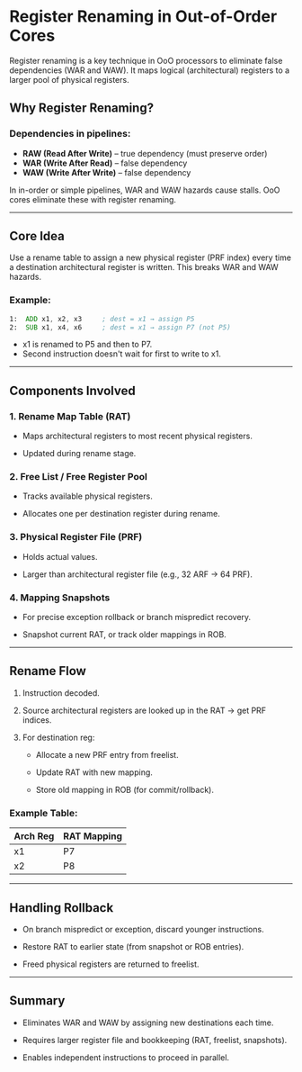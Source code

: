 # Register Renaming in Out-of-Order Cores

Register renaming is a key technique in OoO processors to eliminate false dependencies (WAR and WAW). It maps logical (architectural) registers to a larger pool of physical registers.

## Why Register Renaming?

### Dependencies in pipelines:

- **RAW (Read After Write)** – true dependency (must preserve order)
- **WAR (Write After Read)** – false dependency
- **WAW (Write After Write)** – false dependency


In in-order or simple pipelines, WAR and WAW hazards cause stalls. OoO cores eliminate these with register renaming.

---

## Core Idea

Use a rename table to assign a new physical register (PRF index) every time a destination architectural register is written. This breaks WAR and WAW hazards.

### Example:
```asm
1:  ADD x1, x2, x3     ; dest = x1 → assign P5
2:  SUB x1, x4, x6     ; dest = x1 → assign P7 (not P5)
```

- x1 is renamed to P5 and then to P7.
- Second instruction doesn't wait for first to write to x1.

---
## Components Involved

### 1. Rename Map Table (RAT)

- Maps architectural registers to most recent physical registers.
    
- Updated during rename stage.
    

### 2. Free List / Free Register Pool

- Tracks available physical registers.
    
- Allocates one per destination register during rename.
    

### 3. Physical Register File (PRF)

- Holds actual values.
    
- Larger than architectural register file (e.g., 32 ARF → 64 PRF).
    

### 4. Mapping Snapshots

- For precise exception rollback or branch mispredict recovery.
    
- Snapshot current RAT, or track older mappings in ROB.
    

---

## Rename Flow

1. Instruction decoded.
    
2. Source architectural registers are looked up in the RAT → get PRF indices.
    
3. For destination reg:
    
    - Allocate a new PRF entry from freelist.
        
    - Update RAT with new mapping.
        
    - Store old mapping in ROB (for commit/rollback).
        

### Example Table:

|Arch Reg|RAT Mapping|
|---|---|
|x1|P7|
|x2|P8|

---

## Handling Rollback

- On branch mispredict or exception, discard younger instructions.
    
- Restore RAT to earlier state (from snapshot or ROB entries).
    
- Freed physical registers are returned to freelist.
    

---

## Summary

- Eliminates WAR and WAW by assigning new destinations each time.
    
- Requires larger register file and bookkeeping (RAT, freelist, snapshots).
    
- Enables independent instructions to proceed in parallel.